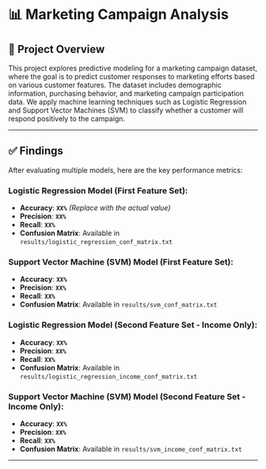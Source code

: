 # 📊 Marketing Campaign Analysis

## 📌 Project Overview

This project explores predictive modeling for a marketing campaign dataset, where the goal is to predict customer responses to marketing efforts based on various customer features. The dataset includes demographic information, purchasing behavior, and marketing campaign participation data. We apply machine learning techniques such as Logistic Regression and Support Vector Machines (SVM) to classify whether a customer will respond positively to the campaign.

---

## ✅ Findings

After evaluating multiple models, here are the key performance metrics:

### Logistic Regression Model (First Feature Set):
- **Accuracy**: **`XX%`** *(Replace with the actual value)*
- **Precision**: **`XX%`**
- **Recall**: **`XX%`**
- **Confusion Matrix**: Available in `results/logistic_regression_conf_matrix.txt`

### Support Vector Machine (SVM) Model (First Feature Set):
- **Accuracy**: **`XX%`**
- **Precision**: **`XX%`**
- **Recall**: **`XX%`**
- **Confusion Matrix**: Available in `results/svm_conf_matrix.txt`

### Logistic Regression Model (Second Feature Set - Income Only):
- **Accuracy**: **`XX%`**
- **Precision**: **`XX%`**
- **Recall**: **`XX%`**
- **Confusion Matrix**: Available in `results/logistic_regression_income_conf_matrix.txt`

### Support Vector Machine (SVM) Model (Second Feature Set - Income Only):
- **Accuracy**: **`XX%`**
- **Precision**: **`XX%`**
- **Recall**: **`XX%`**
- **Confusion Matrix**: Available in `results/svm_income_conf_matrix.txt`

---
